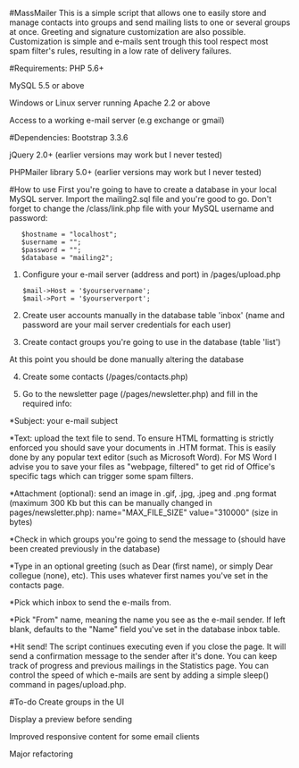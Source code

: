 #MassMailer
This is a simple script that allows one to easily store and manage contacts into groups and send mailing lists to one or several groups at once. Greeting and signature customization are also possible. Customization is simple and e-mails sent trough this tool respect most spam filter's rules, resulting in a low rate of delivery failures.

#Requirements:
PHP 5.6+

MySQL 5.5 or above

Windows or Linux server running Apache 2.2 or above

Access to a working e-mail server (e.g exchange or gmail)

#Dependencies:
Bootstrap 3.3.6

jQuery 2.0+ (earlier versions may work but I never tested)

PHPMailer library 5.0+ (earlier versions may work but I never tested)

#How to use
First you're going to have to create a database in your local MySQL server. Import the mailing2.sql file and you're good to go. Don't forget to change the /class/link.php file with your MySQL username and password:

       $hostname = "localhost";
       $username = "";
       $password = "";
       $database = "mailing2";

1. Configure your e-mail server (address and port) in /pages/upload.php
    
       $mail->Host = '$yourservername';
       $mail->Port = '$yourserverport';
    
2. Create user accounts manually in the database table 'inbox' (name and password are your mail server credentials for each user)

3. Create contact groups you're going to use in the database (table 'list')

At this point you should be done manually altering the database

4. Create some contacts  (/pages/contacts.php)

5. Go to the newsletter page (/pages/newsletter.php) and fill in the required info:

*Subject: your e-mail subject

*Text: upload the text file to send. To ensure HTML formatting is strictly enforced you should save your documents in .HTM format. This is easily done by any popular text editor (such as Microsoft Word). For MS Word I advise you to save your files as "webpage, filtered" to get rid of Office's specific tags which can trigger some spam filters.

*Attachment (optional): send an image in .gif, .jpg, .jpeg and .png format (maximum 300 Kb but this can be manually changed in pages/newsletter.php): name="MAX_FILE_SIZE" value="310000" (size in bytes)

*Check in which groups you're going to send the message to (should have been created previously in the database)

*Type in an optional greeting (such as Dear (first name), or simply Dear collegue (none), etc). This uses whatever first names you've set in the contacts page.
 
*Pick which inbox to send the e-mails from.
 
*Pick "From" name, meaning the name you see as the e-mail sender. If left blank, defaults to the "Name" field you've set in the database inbox table.
 
*Hit send! The script continues executing even if you close the page. It will send a confirmation message to the sender after it's done. You can keep track of progress and previous mailings in the Statistics page.
You can control the speed of which e-mails are sent by adding a simple sleep() command in pages/upload.php.

#To-do
Create groups in the UI

Display a preview before sending

Improved responsive content for some email clients

Major refactoring
    
    
